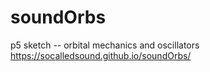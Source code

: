 # soundOrbs
p5 sketch -- orbital mechanics and oscillators
https://socalledsound.github.io/soundOrbs/

